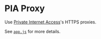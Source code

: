 # PIA Proxy

Use [Private Internet Access](https://www.privateinternetaccess.com/)'s HTTPS proxies.

See [`app.js`](src/app.js) for more details.
